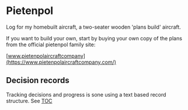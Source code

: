 # Pietenpol

Log for my homebuilt aircraft, a two-seater wooden 'plans build' aircraft.

If you want to build your own, start by buying your own copy of the plans from the official pietenpol family site:

[www.pietenpolaircraftcompany](https://www.pietenpolaircraftcompany.com/)

## Decision records

Tracking decisions and progress is sone using a text based record structure.
See [TOC](/docs/adr-toc.md)

